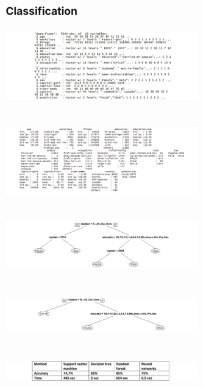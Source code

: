 # Classification

<p align="center">
  <br />
  <img src="https://github.com/Justmileris/math/blob/main/classification/imgs/1.jpg">
  <br />
  <br />
  <br />
  <br />
  <br />
  <img src="https://github.com/Justmileris/math/blob/main/classification/imgs/2.png">
  <br />
  <br />
  <br />
  <br />
  <br />
  <img src="https://github.com/Justmileris/math/blob/main/classification/imgs/3.png">
  <br />
  <br />
  <br />
  <br />
  <br />
  <img src="https://github.com/Justmileris/math/blob/main/classification/imgs/4.png">
  <br />
  <br />
  <br />
  <br />
  <br />
  <img src="https://github.com/Justmileris/math/blob/main/classification/imgs/5.jpg">
</p>
